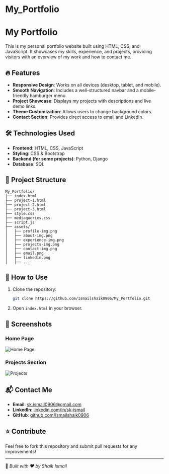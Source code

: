 # My_Portfolio
# My Portfolio

This is my personal portfolio website built using HTML, CSS, and JavaScript. It showcases my skills, experience, and projects, providing visitors with an overview of my work and how to contact me.

## 🔥 Features
- **Responsive Design**: Works on all devices (desktop, tablet, and mobile).
- **Smooth Navigation**: Includes a well-structured navbar and a mobile-friendly hamburger menu.
- **Project Showcase**: Displays my projects with descriptions and live demo links.
- **Theme Customization**: Allows users to change background colors.
- **Contact Section**: Provides direct access to email and LinkedIn.

## 🛠 Technologies Used
- **Frontend**: HTML, CSS, JavaScript
- **Styling**: CSS & Bootstrap
- **Backend (for some projects)**: Python, Django
- **Database**: SQL

## 📂 Project Structure
```
My_Portfolio/
├── index.html
├── project-1.html
├── project-2.html
├── project-3.html
├── style.css
├── mediaqueries.css
├── script.js
├── assets/
│   ├── profile-img.png
│   ├── about-img.png
│   ├── experience-img.png
│   ├── projects-img.png
│   ├── contact-img.png
│   ├── email.png
│   ├── linkedin.png
│   ├── ...
```

## 🚀 How to Use
1. Clone the repository:
   ```sh
   git clone https://github.com/Ismailshaik0906/My_Portfolio.git
   ```
2. Open `index.html` in your browser.

## 📸 Screenshots
### Home Page
![Home Page](./assets/home.png)

### Projects Section
![Projects](./assets/projects.png)

## 📬 Contact Me
- **Email**: [sk.ismail0906@gmail.com](mailto:sk.ismail0906@gmail.com)
- **LinkedIn**: [linkedin.com/in/sk-ismail](https://linkedin.com/in/sk-ismail)
- **GitHub**: [github.com/Ismailshaik0906](https://github.com/Ismailshaik0906)

## ⭐ Contribute
Feel free to fork this repository and submit pull requests for any improvements!

---
📌 *Built with ❤️ by Shaik Ismail*

